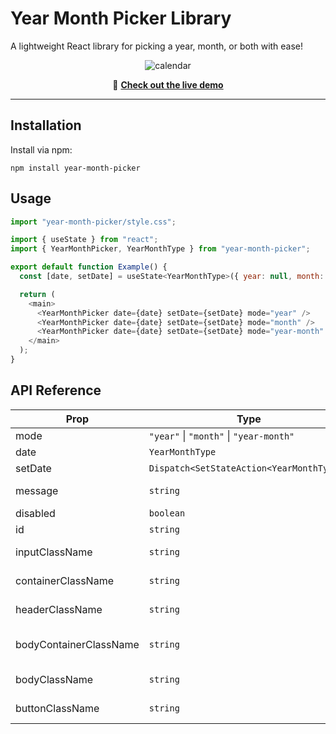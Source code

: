 # Year Month Picker Library

A lightweight React library for picking a year, month, or both with ease!

<p align="center">
  <img src="https://github.com/user-attachments/assets/ba0dac7b-fc19-4ea1-b29d-e6171277f4f3" alt="calendar" />
</p>
<p align="center">
  🔗 <strong><a href="https://mrbonk97.github.io/year-month-picker">Check out the live demo</a></strong>
</p>

---

## Installation

Install via npm:

```shell
npm install year-month-picker
```

## Usage

```js
import "year-month-picker/style.css";

import { useState } from "react";
import { YearMonthPicker, YearMonthType } from "year-month-picker";

export default function Example() {
  const [date, setDate] = useState<YearMonthType>({ year: null, month: null });

  return (
    <main>
      <YearMonthPicker date={date} setDate={setDate} mode="year" />
      <YearMonthPicker date={date} setDate={setDate} mode="month" />
      <YearMonthPicker date={date} setDate={setDate} mode="year-month" />
    </main>
  );
}
```

## API Reference

| Prop                   | Type                                      | Default            | Required |
| ---------------------- | ----------------------------------------- | ------------------ | -------- |
| mode                   | `"year"` \| `"month"` \| `"year-month"`   | year               | No       |
| date                   | `YearMonthType`                           | —                  | Yes      |
| setDate                | `Dispatch<SetStateAction<YearMonthType>>` | —                  | Yes      |
| message                | `string`                                  | Pick a date        | No       |
| disabled               | `boolean`                                 | false              | No       |
| id                     | `string`                                  | —                  | No       |
| inputClassName         | `string`                                  | ymp-input          | No       |
| containerClassName     | `string`                                  | ymp-container      | No       |
| headerClassName        | `string`                                  | ymp-header         | No       |
| bodyContainerClassName | `string`                                  | ymp-body-container | No       |
| bodyClassName          | `string`                                  | ymp-body           | No       |
| buttonClassName        | `string`                                  | ymp-button         | No       |
